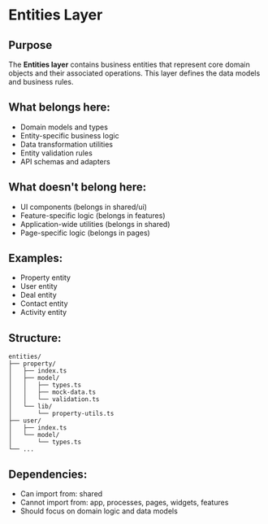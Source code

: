 # Entities Layer

## Purpose
The **Entities layer** contains business entities that represent core domain objects and their associated operations. This layer defines the data models and business rules.

## What belongs here:
- Domain models and types
- Entity-specific business logic
- Data transformation utilities
- Entity validation rules
- API schemas and adapters

## What doesn't belong here:
- UI components (belongs in shared/ui)
- Feature-specific logic (belongs in features)
- Application-wide utilities (belongs in shared)
- Page-specific logic (belongs in pages)

## Examples:
- Property entity
- User entity
- Deal entity
- Contact entity
- Activity entity

## Structure:
```
entities/
├── property/
│   ├── index.ts
│   ├── model/
│   │   ├── types.ts
│   │   ├── mock-data.ts
│   │   └── validation.ts
│   └── lib/
│       └── property-utils.ts
├── user/
│   ├── index.ts
│   └── model/
│       └── types.ts
└── ...
```

## Dependencies:
- Can import from: shared
- Cannot import from: app, processes, pages, widgets, features
- Should focus on domain logic and data models
